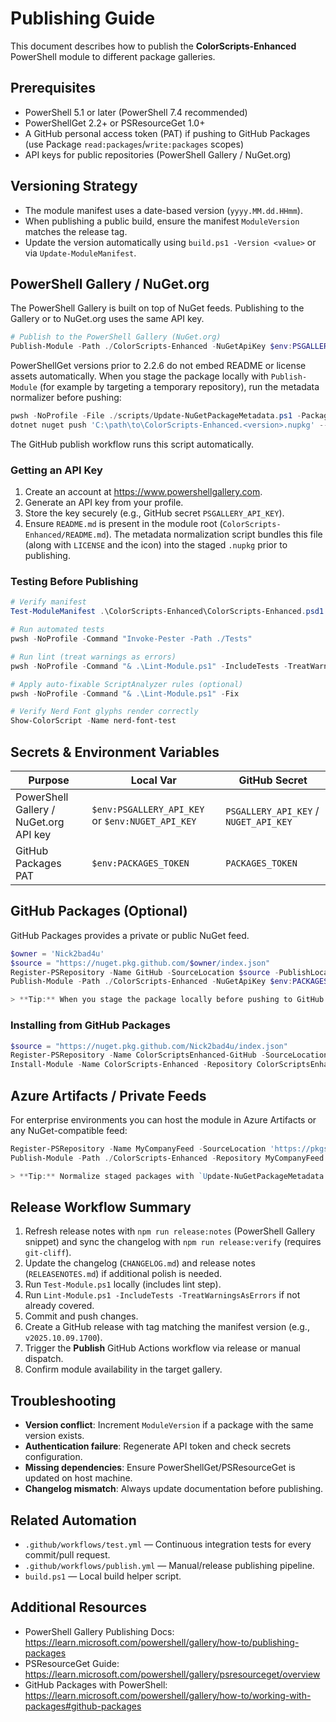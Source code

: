 # Publishing Guide

This document describes how to publish the **ColorScripts-Enhanced** PowerShell module to different package galleries.

## Prerequisites

- PowerShell 5.1 or later (PowerShell 7.4 recommended)
- PowerShellGet 2.2+ or PSResourceGet 1.0+
- A GitHub personal access token (PAT) if pushing to GitHub Packages (use Package `read:packages`/`write:packages` scopes)
- API keys for public repositories (PowerShell Gallery / NuGet.org)

## Versioning Strategy

- The module manifest uses a date-based version (`yyyy.MM.dd.HHmm`).
- When publishing a public build, ensure the manifest `ModuleVersion` matches the release tag.
- Update the version automatically using `build.ps1 -Version <value>` or via `Update-ModuleManifest`.

## PowerShell Gallery / NuGet.org

The PowerShell Gallery is built on top of NuGet feeds. Publishing to the Gallery or to NuGet.org uses the same API key.

```powershell
# Publish to the PowerShell Gallery (NuGet.org)
Publish-Module -Path ./ColorScripts-Enhanced -NuGetApiKey $env:PSGALLERY_API_KEY -Verbose
```

PowerShellGet versions prior to 2.2.6 do not embed README or license assets automatically. When you stage the package locally with `Publish-Module` (for example by targeting a temporary repository), run the metadata normalizer before pushing:

```powershell
pwsh -NoProfile -File ./scripts/Update-NuGetPackageMetadata.ps1 -PackagePath 'C:\path\to\ColorScripts-Enhanced.<version>.nupkg'
dotnet nuget push 'C:\path\to\ColorScripts-Enhanced.<version>.nupkg' --api-key $env:PSGALLERY_API_KEY --source https://www.powershellgallery.com/api/v2/package
```

The GitHub publish workflow runs this script automatically.

### Getting an API Key

1. Create an account at <https://www.powershellgallery.com>.
2. Generate an API key from your profile.
3. Store the key securely (e.g., GitHub secret `PSGALLERY_API_KEY`).
4. Ensure `README.md` is present in the module root (`ColorScripts-Enhanced/README.md`). The metadata normalization script bundles this file (along with `LICENSE` and the icon) into the staged `.nupkg` prior to publishing.

### Testing Before Publishing

```powershell
# Verify manifest
Test-ModuleManifest .\ColorScripts-Enhanced\ColorScripts-Enhanced.psd1

# Run automated tests
pwsh -NoProfile -Command "Invoke-Pester -Path ./Tests"

# Run lint (treat warnings as errors)
pwsh -NoProfile -Command "& .\Lint-Module.ps1" -IncludeTests -TreatWarningsAsErrors

# Apply auto-fixable ScriptAnalyzer rules (optional)
pwsh -NoProfile -Command "& .\Lint-Module.ps1" -Fix

# Verify Nerd Font glyphs render correctly
Show-ColorScript -Name nerd-font-test
```

## Secrets & Environment Variables

| Purpose                                | Local Var                                        | GitHub Secret                         |
| -------------------------------------- | ------------------------------------------------ | ------------------------------------- |
| PowerShell Gallery / NuGet.org API key | `$env:PSGALLERY_API_KEY` or `$env:NUGET_API_KEY` | `PSGALLERY_API_KEY` / `NUGET_API_KEY` |
| GitHub Packages PAT                    | `$env:PACKAGES_TOKEN`                            | `PACKAGES_TOKEN`                      |

## GitHub Packages (Optional)

GitHub Packages provides a private or public NuGet feed.

```powershell
$owner = 'Nick2bad4u'
$source = "https://nuget.pkg.github.com/$owner/index.json"
Register-PSRepository -Name GitHub -SourceLocation $source -PublishLocation $source -InstallationPolicy Trusted -PackageManagementProvider NuGet
Publish-Module -Path ./ColorScripts-Enhanced -NuGetApiKey $env:PACKAGES_TOKEN -Repository GitHub

> **Tip:** When you stage the package locally before pushing to GitHub Packages, run `Update-NuGetPackageMetadata.ps1` against the resulting `.nupkg` so the README, license, and icon are embedded.
```

### Installing from GitHub Packages

```powershell
$source = "https://nuget.pkg.github.com/Nick2bad4u/index.json"
Register-PSRepository -Name ColorScriptsEnhanced-GitHub -SourceLocation $source -InstallationPolicy Trusted -PackageManagementProvider NuGet
Install-Module -Name ColorScripts-Enhanced -Repository ColorScriptsEnhanced-GitHub
```

## Azure Artifacts / Private Feeds

For enterprise environments you can host the module in Azure Artifacts or any NuGet-compatible feed:

```powershell
Register-PSRepository -Name MyCompanyFeed -SourceLocation 'https://pkgs.dev.azure.com/<org>/<project>/_packaging/<feed>/nuget/v2' -InstallationPolicy Trusted -Credential (Get-Credential)
Publish-Module -Path ./ColorScripts-Enhanced -Repository MyCompanyFeed

> **Tip:** Normalize staged packages with `Update-NuGetPackageMetadata.ps1` before pushing them to your private feed to ensure gallery-friendly metadata.
```

## Release Workflow Summary

1. Refresh release notes with `npm run release:notes` (PowerShell Gallery snippet) and sync the changelog with `npm run release:verify` (requires `git-cliff`).
2. Update the changelog (`CHANGELOG.md`) and release notes (`RELEASENOTES.md`) if additional polish is needed.
3. Run `Test-Module.ps1` locally (includes lint step).
4. Run `Lint-Module.ps1 -IncludeTests -TreatWarningsAsErrors` if not already covered.
5. Commit and push changes.
6. Create a GitHub release with tag matching the manifest version (e.g., `v2025.10.09.1700`).
7. Trigger the **Publish** GitHub Actions workflow via release or manual dispatch.
8. Confirm module availability in the target gallery.

## Troubleshooting

- **Version conflict**: Increment `ModuleVersion` if a package with the same version exists.
- **Authentication failure**: Regenerate API token and check secrets configuration.
- **Missing dependencies**: Ensure PowerShellGet/PSResourceGet is updated on host machine.
- **Changelog mismatch**: Always update documentation before publishing.

## Related Automation

- `.github/workflows/test.yml` — Continuous integration tests for every commit/pull request.
- `.github/workflows/publish.yml` — Manual/release publishing pipeline.
- `build.ps1` — Local build helper script.

## Additional Resources

- PowerShell Gallery Publishing Docs: <https://learn.microsoft.com/powershell/gallery/how-to/publishing-packages>
- PSResourceGet Guide: <https://learn.microsoft.com/powershell/gallery/psresourceget/overview>
- GitHub Packages with PowerShell: <https://learn.microsoft.com/powershell/gallery/how-to/working-with-packages#github-packages>
